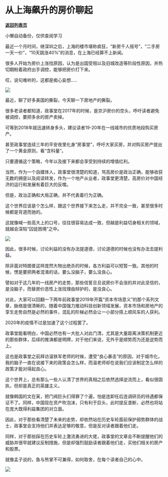 # 从上海飙升的房价聊起

[**返回列表页**](/gzh/政事堂2019)

小懒自动备份，仅供查阅学习

最近一个月时间，继深圳之后，上海的楼市堪称疯狂，“新房千人摇号”，“二手房一天一价”，“10天跳涨40%”的消息，在上海已经算不上新闻。  

  

很多人开始为房价上涨找原因，认为是出国受阻以及旧城改造等阶段性原因，并热切期盼着政府出手调控，能够把房价打下来。

  

哎，说句难听的，这都是痴心妄想.....  

  

![](https://mmbiz.qpic.cn/mmbiz_jpg/rxhS23yu8cNEeSqzkBzs6TQNfnEE45GWMiccPVHzCXTaTicjJcNvC481Bznal7sNa1bt8ffjNll6naqVTaWbMoyw/640?wx_fmt=jpeg)

  

最近，聊了好多美国的撕裂，今天聊一下房地产的撕裂。

  

很多老读者都知道，政事堂在2017年的时候，是京沪房价的空头，呼吁读者避免被调控，要把多余的房产卖掉。

  

可等到2018年就迅速转身多头，建议读者19-20年在一线城市的优质地段购买房产。

  

甚至政事堂连续三年的平安夜里化身“房事堂”，呼吁大家买房，并对购买房产提出了一个黄金原则，看“含科量”。

  

只要遵循这个策略，今年以及接下来都会享受到持续的增值红利。

  

当然，作为一个自媒体人，政事堂很清楚的知道，骂高房价是政治正确，能够收获无数的拥趸以及阅读转发，作为一个地产从业者，政事堂更清楚，高房价对中国经济的运行和发展有着巨大的反噬。  

  

但是，政治正确和大局正确，并不代表着行为正确。

  

这个世界应该是个怎么样，跟这个世界接下来怎么走，并不完全一致，甚至很多时候都是背道而驰的。  

  

这就像喊一些高大上的口号，往往很容易达成一致，但越是利益切身相关的领域，就越会深陷“囚徒困境”之中。

  

![](https://mmbiz.qpic.cn/mmbiz_png/rxhS23yu8cNEeSqzkBzs6TQNfnEE45GW5wHhrZNTw0XNm6vbEEsknxydaseq1ZlXYUiaTibiaXgHgBOibf9K8VwfLg/640?wx_fmt=png)

  

因此，很多时候，讨论利益的没有办法提道德，讨论道德的时候也没有办法去提利益。

  

除非面对特朗普这样庞然大物出绝杀的时候，各方利益可以短暂一致。其他的时候，愣是要把两者混淆的话，要么没脑子，要么没良心。

  

譬如对于这几年的一线房产的走势，那些信誓旦旦说房价不会涨的并对此坚信的，是没脑子，而替房价恶性上涨找理由辩护的，是没良心。

  

对此，大家可以回翻一下两年前政事堂2019年开篇“资本市场意义”的那个系列文章，脉络是很清晰的，随着中国强力推动科技创新领域发展，资本市场和房地产的孪生走势自然是必然的事件，混乱的阶梯必然会让一小部分搭上顺风车的人获利。  

  

2020年的疫情不过是加速了这个过程罢了。  

  

政事堂能看明白，中国必然也有一大批人对此门清，尤其是大量距离决策机制更近的那些群体，后续的推演都是明牌，对于他们来说，无外乎是顺势而为还是逆势而上。

  

这也是政事堂之前拜访温铁军老师的时候，遭受“良心暴击”的原因，对于城市化，我的脑子一直在说接下来的政策会怎么样，而温老师却在说我们应该制定怎么样的政策才能对得起良心。

  

这个世界上，总有那么一些人认清了世界的真相之后依然选择逆流而上，看似很固执，但却是真正的英雄主义。

  

就像韩国的文在寅，把门阀巨头们得罪了个遍，怕是连卸任后连调研员的待遇都保证不了。同样，中国现在资产吹泡沫，只有利于巨头，此时提反垄断，必然也将站在庞大既得利益集团的对立面。

  

因此，对于那些看清楚了未来的走势，却依然站在历史车轮面前保护弱势群体的战士，政事堂会支持他们并表达足够的敬意，但是反对读者跟着他们走。  

  

同样，对于那些踩在历史车轮上激流勇进的大佬，政事堂的文章会不断提醒他们的威胁并很早就建议反制措施，但是却强烈鼓励读者跟着他们走，买他们相关的房产和股票。

  

就像孟子说的，鱼与熊掌不可兼得，如何取舍，在每个读者自己的心中。

  

![](https://mmbiz.qpic.cn/mmbiz_jpg/rxhS23yu8cPp0iaKAfe0ZsWfgGcY72o9Nror8TicrtnlDsqzY7y4Kum4fM3X0FMEGlbvm9HvZUiaETSnLt4DHNLbQ/640?wx_fmt=jpeg)

